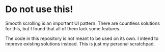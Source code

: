 # Do not use this!

Smooth scrolling is an important UI pattern. There are countless solutions for
this, but I found that all of them lack some features.

The code in this repository is not meant to be used on its own. I intend to
improve existing solutions instead. This is just my personal scratchpad.

